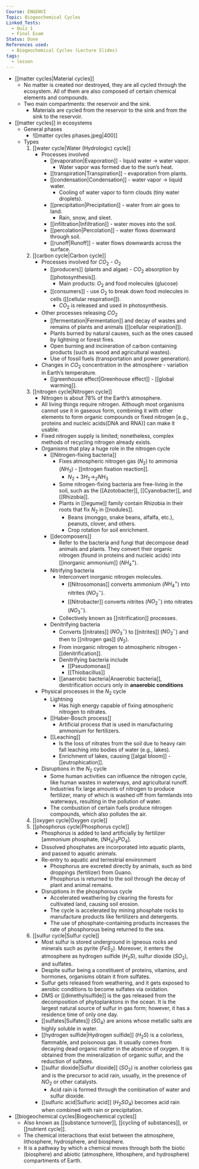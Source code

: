 ```yaml
---
Course: ENGENVI
Topic: Biogeochemical Cycles
Linked_Tests:
  - Quiz 1
  - Final Exam
Status: Done
References used:
  - Biogeochemical Cycles (Lecture Slides)
tags:
  - lesson
---
```


- [[matter cycles|Material cycles]]
	- No matter is created nor destroyed, they are all cycled through the ecosystem. All of them are also composed of certain chemical elements and compounds.
	- Two main compartments: the reservoir and the sink.
		- Materials are cycled from the reservoir to the sink and from the sink to the reservoir.
- [[matter cycles]] in ecosystems
	- General phases
		- ![[matter cycles phases.jpeg|400]]
	- Types
		1. [[water cycle|Water (Hydrologic) cycle]]
			- Processes involved
				- [[evaporation|Evaporation]] - liquid water → water vapor.
					- Water vapor was formed due to the sun’s heat.
				- [[transpiration|Transpiration]] - evaporation from plants.
				- [[condensation|Condensation]] - water vapor → liquid water.
					- Cooling of water vapor to form clouds (tiny water droplets).
				- [[precipitation|Precipitation]] - water from air goes to land.
					- Rain, snow, and sleet.
				- [[infiltration|Infiltration]] - water moves into the soil.
				- [[percolation|Percolation]] - water flows downward through soil.
				- [[runoff|Runoff]] - water flows downwards across the surface.
		2. [[carbon cycle|Carbon cycle]]
			- Processes involved for $CO_{2}\text{ - }O_{2}$
				- [[producers]] (plants and algae) - $CO_{2}$ absorption by [[photosynthesis]].
					- Main products: $O_{2}$ and food molecules (glucose)
				- [[consumers]] - use $O_{2}$ to break down food molecules in cells ([[cellular respiration]]).
					- $CO_{2}$ is released and used in photosynthesis.
			- Other processes releasing $CO_{2}$
				- [[fermentation|Fermentation]] and decay of wastes and remains of plants and animals ([[cellular respiration]]).
				- Plants burned by natural causes, such as the ones caused by lightning or forest fires.
				- Open burning and incineration of carbon containing products (such as wood and agricultural wastes).
				- Use of fossil fuels (transportation and power generation).
			- Changes in $CO_{2}$ concentration in the atmosphere - variation in Earth’s temperature.
				- [[greenhouse effect|Greenhouse effect]] - [[global warming]].
		3. [[nitrogen cycle|Nitrogen cycle]]
			- Nitrogen is about 78% of the Earth’s atmosphere.
			- All living things require nitrogen. Although most organisms cannot use it in gaseous form, combining it with other elements to form organic compounds or fixed nitrogen \[e.g., proteins and nucleic acids(DNA and RNA)\] can make it usable.
			- Fixed nitrogen supply is limited; nonetheless, complex methods of recycling nitrogen already exists.
			- Organisms that play a huge role in the nitrogen cycle
				- [[Nitrogen-fixing bacteria]]
					- Fixes atmospheric nitrogen gas ($N_{2}$) to ammonia ($NH_{3}$) - [[nitrogen fixation reaction]].
						- $N_{2}+3H_{2}\to_{2}NH_{3}$
					- Some nitrogen-fixing bacteria are free-living in the soil, such as the [[Azotobacter]], [[Cyanobacter]], and [[Rhizobia]].
					- Plants in [[legume]] family contain Rhizobia in their roots that fix $N_{2}$ in [[nodules]].
						- Beans (monggo, snake beans, alfalfa, etc.), peanuts, clover, and others.
						- Crop rotation for soil enrichment.
				- [[decomposers]]
					- Refer to the bacteria and fungi that decompose dead animals and plants. They convert their organic nitrogen (found in proteins and nucleic acids) into [[inorganic ammonium]] ($NH_{4}^+$).
				- Nitrifying bacteria
					- Interconvert inorganic nitrogen molecules.
						- [[Nitrosomonas]] converts ammonium ($NH_{4}^+$) into nitrites ($NO_{2}^-$).
						- [[Nitrobacter]] converts nitrites ($NO_{2}^-$) into nitrates ($NO_{3}^-$).
					- Collectively known as [[nitrification]] processes.
				- Denitrifying bacteria
					- Converts [[nitrates]] $(NO_{3}^-)$ to [[nitrites]] ($NO_{2}^-$) and then to [[nitrogen gas]] ($N_{2}$).
					- From inorganic nitrogen to atmospheric nitrogen - [[denitrification]].
					- Denitrifying bacteria include
						- [[Pseudomonas]]
						- [[Thiobacillus]]
					- [[anaerobic bacteria|Anaerobic bacteria]], denitrification occurs only in **anaerobic conditions**
			- Physical processes in the $N_{2}$ cycle
				- Lightning
					- Has high energy capable of fixing atmospheric nitrogen to nitrates.
				- [[Haber-Bosch process]]
					- Artificial process that is used in manufacturing ammonium for fertilizers.
				- [[Leaching]]
					- Is the loss of nitrates from the soil due to heavy rain fall leaching into bodies of water (e.g., lakes).
					- Enrichment of lakes, causing [[algal bloom]] - [[eutrophication]].
			- Disruptions in the $N_{2}$ cycle
				- Some human activities can influence the nitrogen cycle, like human wastes in waterways, and agricultural runoff.
				- Industries fix large amounts of nitrogen to produce fertilizer, many of which is washed off from farmlands into waterways, resulting in the pollution of water.
				- The combustion of certain fuels produce nitrogen compounds, which also pollutes the air.
		4. [[oxygen cycle|Oxygen cycle]]
		5. [[phosphorus cycle|Phosphorus cycle]]
			- Phosphorus is added to land artificially by fertilizer \[ammonium phosphate, $(NH_{4})_{3}PO_{4}$\].
			- Dissolved phosphates are incorporated into aquatic plants, and passed to aquatic animals.
			- Re-entry to aquatic and terrestrial environment
				- Phosphorus are excreted directly by animals, such as bird droppings (fertilizer) from Guano.
				- Phosphorus is returned to the soil through the decay of plant and animal remains.
			- Disruptions in the phosphorous cycle
				- Accelerated weathering by clearing the forests for cultivated land, causing soil erosion.
				- The cycle is accelerated by mining phosphate rocks to manufacture products like fertilizers and detergents.
				- The use of phosphate-containing products increases the rate of phosphorous being returned to the sea.
		6. [[sulfur cycle|Sulfur cycle]]
			- Most sulfur is stored underground in igneous rocks and minerals such as pyrite ($FeS_{2}$). Moreover, it enters the atmosphere as hydrogen sulfide ($H_{2}S$), sulfur dioxide ($SO_{2}$), and sulfates.
			- Despite sulfur being a constituent of proteins, vitamins, and hormones, organisms obtain it from sulfates.
			- Sulfur gets released from weathering, and it gets exposed to aerobic conditions to become sulfates via oxidation.
			- DMS or [[dimethylsulfide]] is the gas released from the decomposition of phytoplanktons in the ocean. It is the largest natural source of sulfur in gas form; however, it has a residence time of only one day.
			- [[sulfates|Sulfates]] ($SO_4$) are anions whose metallic salts are highly soluble in water.
			- [[hydrogen sulfide|Hydrogen sulfide]] ($H_2S$) is a colorless, flammable, and poisonous gas. It usually comes from decaying dead organic matter in the absence of oxygen. It is obtained from the mineralization of organic sulfur, and the reduction of sulfates.
			- [[sulfur dioxide|Sulfur dioxide]] ($SO_2$) is another colorless gas and is the precursor to acid rain, usually, in the presence of $NO_{2}$ or other catalysts.
				- Acid rain is formed through the combination of water and sulfur dioxide.
			- [[sulfuric acid|Sulfuric acid]] ($H_{2}SO_{4}$) becomes acid rain when combined with rain or precipitation.
- [[biogeochemical cycles|Biogeochemical cycles]]
	- Also known as [[substance turnover]], [[cycling of substances]], or [[nutrient cycle]].
	- The chemical interactions that exist between the atmosphere, lithosphere, hydrosphere, and biosphere.
	- It is a pathway by which a chemical moves through both the biotic (biosphere) and abiotic (atmosphere, lithosphere, and hydrosphere) compartments of Earth.
